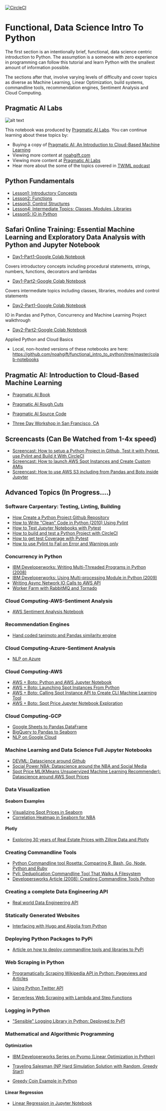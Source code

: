 [![CircleCI](https://circleci.com/gh/noahgift/functional_intro_to_python.svg?style=svg&circle-token=d3ccec4d9ec6d4f1052ec528e22dc26554502cde)](https://circleci.com/gh/noahgift/functional_intro_to_python)

# Functional, Data Science Intro To Python
The first section is an intentionally brief, functional, data science centric introduction to Python.  The assumption is a someone with zero experience in programming can follow this tutorial and learn Python with the smallest amount of information possible.

The sections after that, involve varying levels of difficulty and cover topics as diverse as Machine Learning, Linear Optimization, build systems, commandline tools, recommendation engines, Sentiment Analysis and Cloud Computing.


## Pragmatic AI Labs
![alt text](https://paiml.com/images/logo_with_slogan_white_background.png)

This notebook was produced by [Pragmatic AI Labs](https://paiml.com/).  You can continue learning about these topics by:

*   Buying a copy of [Pragmatic AI: An Introduction to Cloud-Based Machine Learning](https://amzn.to/2LFLVEg)
*   Viewing more content at [noahgift.com](https://noahgift.com/)
*   Viewing more content at [Pragmatic AI Labs](https://paiml.com/)
*   Hear more about the some of the topics covered in [TWIML podcast](https://twimlai.com/twiml-talk-158-growth-hacking-sports-w-machine-learning-with-noah-gift/)

## Python Fundamentals
  * [Lesson1:  Introductory Concepts](https://github.com/noahgift/functional_intro_to_python/blob/master/notebooks/Functional_Introduction_To_Python_Section_1(Introductory_Concepts).ipynb)
  * [Lesson2:  Functions](https://github.com/noahgift/functional_intro_to_python/blob/master/notebooks/Functional_Introduction_To_Python_Section_2(Functions).ipynb)
  * [Lesson3:  Control Structures](https://github.com/noahgift/functional_intro_to_python/blob/master/notebooks/Functional_Introduction_To_Python_Section_3(Control_Structures).ipynb)
  * [Lesson4:  Intermediate Topics:  Classes, Modules, Libraries](https://github.com/noahgift/functional_intro_to_python/blob/master/notebooks/Functional_Introduction_To_Python_Section_4(Intermediate_Topics).ipynb)
  * [Lesson5:  IO in Python](https://github.com/noahgift/functional_intro_to_python/blob/master/notebooks/IO%20Python.ipynb)

## Safari Online Training:  Essential Machine Learning and Exploratory Data Analysis with Python and Jupyter Notebook

* [Day1-Part1-Google Colab Notebook](https://drive.google.com/file/d/1jPhYOyvweOJVW3Engci6GcnVEGd_UhGI/view?usp=sharing)

Covers introductory concepts including procedural statements, strings, numbers, functions, decorators and lambdas

* [Day1-Part2-Google Colab Notebook](https://colab.research.google.com/drive/1dmTMM-zmGToCmcaedyNj93X-dLZeg2KG)

Covers intermediate topics including classes, libraries, modules and control statements

* [Day2-Part1-Google Colab Notebook](https://colab.research.google.com/drive/1sORrIFB8t9NbW9Nhko-EgFI1HWOKwn28)

IO in Pandas and Python, Concurrency and Machine Learning Project walkthrough

* [Day2-Part2-Google Colab Notebook](https://colab.research.google.com/drive/1hl0aHbJqoJIyC1P3OwK9UljP7bupTKEv)

Applied Python and Cloud Basics

* Local, non-hosted versions of these notebooks are here:  https://github.com/noahgift/functional_intro_to_python/tree/master/colab-notebooks

## Pragmatic AI:  Introduction to Cloud-Based Machine Learning

* [Pragmatic AI Book](https://www.amazon.com/Pragmatic-AI-Introduction-Cloud-based-Learning/dp/0134863860)

* [Pragmatic AI Rough Cuts](https://www.safaribooksonline.com/library/view/pragmatic-ai-an/9780134863924/)

* [Pragmatic AI Source Code](https://github.com/noahgift/pragmaticai)

* [Three Day Workshop in San Francisco, CA](https://www.eventbrite.com/e/pragmatic-ai-three-day-cloud-based-python-machine-learning-workshop-tickets-46043109179)

## Screencasts (Can Be Watched from 1-4x speed)

  * [Screencast:  How to setup a Python Project in Github, Test it with Pytest, use Pylint and Build it With CircleCI](https://www.dropbox.com/s/yohpxvic00g4w44/project_setup.mov?dl=0)
  * [Screencast:  How to launch AWS Spot Instances and Create Custom AMIs](https://www.dropbox.com/s/z5nbv2cu1zzub97/launch_spot.mov?dl=0)
  * [Screencast:  How to use AWS S3 including from Pandas and Boto inside Jupyter](https://www.dropbox.com/s/fm495qy205j2lzs/s3_screencast.mov?dl=0)

## Advanced Topics (In Progress....)

### Software Carpentary:  Testing, Linting, Building

* [How Create a Python Project Github Repository](https://github.com/noahgift/myrepo)
* [How to Write "Clean" Code in Python (2010) Using Pylint](https://www.ibm.com/developerworks/aix/library/au-cleancode/)
* [How to Test Jupyter Notebooks with Pytest](https://github.com/noahgift/functional_intro_to_python/blob/master/Makefile#L9)
* [How to build and test a Python Project with CircleCI](https://github.com/noahgift/functional_intro_to_python/blob/master/.circleci/config.yml)
* [How to get test Coverage with Pytest](https://github.com/noahgift/devml/blob/master/Makefile#L8)
* [How to use Pylint to Fail on Error and Warnings only](https://github.com/noahgift/devml/blob/master/Makefile#L22)

### Concurrency in Python

* [IBM Developerworks:  Writing Multi-Threaded Programs in Python (2008)](https://www.ibm.com/developerworks/aix/library/au-threadingpython/)
* [IBM Developerworks:  Using Multi-processing Module in Python (2009)](https://www.ibm.com/developerworks/aix/library/au-multiprocessing/index.html)
* [Writing Async Network IO Calls to AWS API](https://github.com/noahgift/awsasync)
* [Worker Farm with RabbitMQ and Tornado](https://github.com/noahgift/tornado_rabbitmq_linear_optimization)

### Cloud Computing-AWS-Sentiment Analysis

* [AWS Sentiment Analysis Notebook](https://github.com/noahgift/recommendations/blob/master/notebooks/NLP_AWS.ipynb
)

### Recommendation Engines

* [Hand coded tanimoto and Pandas similarity engine](https://github.com/noahgift/recommendations/tree/master/tanimoto_example)

### Cloud Computing-Azure-Sentiment Analysis

* [NLP on Azure](https://github.com/noahgift/recommendations/blob/master/notebooks/Azure_Sentiment_Analysis.ipynb)

### Cloud Computing-AWS

* [AWS + Boto:  Python and AWS Jupyter Notebook](https://github.com/noahgift/functional_intro_to_python/blob/master/notebooks/aws/aws.ipynb) 
* [AWS + Boto:  Launching Spot Instances From Python](https://github.com/noahgift/spot_price_machine_learning/blob/master/spot_launcher.py)
* [AWS + Boto:  Calling Spot Instance API to Create CLI Machine Learning Tool](https://github.com/noahgift/spot_price_machine_learning/blob/master/spot-price-ml.py)
* [AWS + Boto:  Spot Price Jupyter Notebook Exploration](https://github.com/noahgift/spot_price_machine_learning/blob/master/notebooks/spot_pricing_ml.ipynb)

### Cloud Computing-GCP

* [Google Sheets to Pandas DataFrame](https://github.com/noahgift/pragmaticai-gcp/blob/master/notebooks/dataflow_sheets_to_pandas.ipynb)
* [BigQuery to Pandas to Seaborn](https://github.com/noahgift/pragmaticai-gcp/blob/master/notebooks/pragai-big-instance-BigQuery.ipynb)
* [NLP on Google Cloud](https://github.com/noahgift/recommendations/blob/master/notebooks/NLP_GCP.ipynb)

### Machine Learning and Data Science Full Jupyter Notebooks

  * [DEVML:  Datascience around Github](https://github.com/noahgift/devml)
  * [Social Power NBA:  Datascience around the NBA and Social Media](https://github.com/noahgift/socialpowernba)
  * [Spot Price ML(KMeans Unsupervized Machine Learning Recommender):  Datascience around AWS Spot Prices](https://github.com/noahgift/spot_price_machine_learning)

### Data Visualization

#### Seaborn Examples

  * [Visualizing Spot Prices in Seaborn](https://github.com/noahgift/spot_price_machine_learning/blob/master/notebooks/spot_pricing_ml.ipynb)
  * [Correlation Heatmap in Seaborn for NBA](https://github.com/noahgift/socialpowernba/blob/master/notebooks/exploring_team_valuation_nba.ipynb)

#### Plotly

  * [Exploring 30 years of Real Estate Prices with Zillow Data and Plotly](https://github.com/noahgift/real_estate_ml/blob/master/notebooks/explore_zillow_data_sets.ipynb)

### Creating Commandline Tools

* [Python Commandline tool Rosetta:  Comparing R, Bash, Go, Node, Python and Ruby](https://github.com/noahgift/cli-rosetta)
* [Pyli:  Deduplication Commandline Tool That Walks A Filesystem](https://github.com/nogibjj/pyli)
* [Developersworks Article (2008):  Creating Commandline Tools Python](https://www.ibm.com/developerworks/aix/library/au-pythocli/)

### Creating a complete Data Engineering API

* [Real world Data Engineering API](https://github.com/noahgift/pai-aws)

### Statically Generated Websites

* [Interfacing with Hugo and Algolia from Python](https://github.com/noahgift/hugotools)

### Deploying Python Packages to PyPi

* [Article on how to deploy commandline tools and libraries to PyPi](https://www.ibm.com/developerworks/opensource/library/ba-github-analytics-2/index.html) 

### Web Scraping in Python

* [Programatically Scraping Wikipedia API in Python:  Pageviews and Articles](https://github.com/noahgift/socialpowernba/blob/master/socialpower/spwikipedia.py)

* [Using Python Twitter API](https://github.com/noahgift/socialpowernba/blob/master/socialpower/spwikipedia.py)

* [Serverless Web Scraping with Lambda and Step Functions](https://github.com/noahgift/web_scraping_python)

### Logging in Python

* ["Sensible" Logging Library in Python:  Deployed to PyPI](https://github.com/nogibjj/sensible)

### Mathematical and Algorithmic Programming

#### Optimization

* [IBM Developerworks Series on Pyomo (Linear Optimization in Python)](https://www.ibm.com/developerworks/cloud/library/cl-optimizepythoncloud1/)

* [Traveling Salesman (NP Hard Simulation Solution with Random, Greedy Start)](https://github.com/noahgift/or/blob/master/tsp_greedy_random_start.py)

* [Greedy Coin Example in Python](https://github.com/noahgift/greedy_coin)

#### Linear Regression

* [Linear Regression in Jupyter Notebook](https://github.com/noahgift/socialpowernba/blob/master/notebooks/exploring_endorsement_revenue_nba.ipynb)
